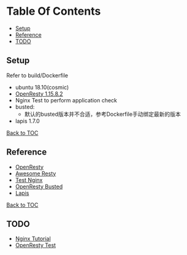 
Table Of Contents
=================

* [Setup](#setup)
* [Reference](#reference)
* [TODO](#todo)

Setup
-----

Refer to build/Dockerfile

* ubuntu 18.10(cosmic)
* [OpenResty 1.15.8.2](https://openresty.org/download/openresty-1.15.8.2.tar.gz)
* Nginx Test to perform application check
* busted:
  * 默认的busted版本并不合适，参考Dockerfile手动绑定最新的版本
* lapis 1.7.0

[Back to TOC](#table-of-contens)

Reference
---------

* [OpenResty](https://openresty.org/en/)
* [Awesome Resty](https://github.com/bungle/awesome-resty#testing-and-profiling)
* [Test Nginx](https://github.com/openresty/test-nginx)
* [OpenResty Busted](https://github.com/thibaultcha/lua-resty-busted)
* [Lapis](https://leafo.net/lapis/reference.html)

[Back to TOC](#table-of-contens)

TODO
----

* [Nginx Tutorial](https://github.com/openresty/nginx-tutorials)
* [OpenResty Test](https://segmentfault.com/a/1190000007178147)
